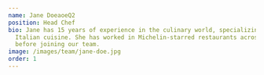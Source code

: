 ```yaml
---
name: Jane DoeaoeQ2
position: Head Chef
bio: Jane has 15 years of experience in the culinary world, specializing in
  Italian cuisine. She has worked in Michelin-starred restaurants across Europe
  before joining our team.
image: /images/team/jane-doe.jpg
order: 1
---
```

